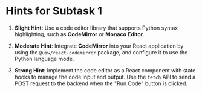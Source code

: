 # Hints for Subtask 1

1. **Slight Hint**: Use a code editor library that supports Python syntax highlighting, such as **CodeMirror** or **Monaco Editor**.

2. **Moderate Hint**: Integrate **CodeMirror** into your React application by using the `@uiw/react-codemirror` package, and configure it to use the Python language mode.

3. **Strong Hint**: Implement the code editor as a React component with state hooks to manage the code input and output. Use the `fetch` API to send a POST request to the backend when the "Run Code" button is clicked.
